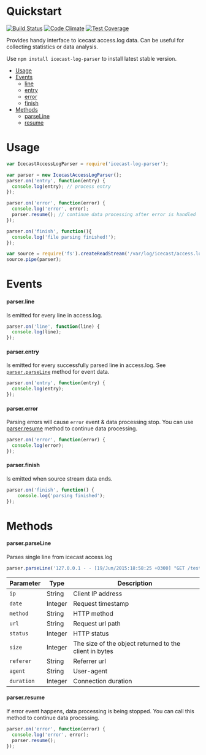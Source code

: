 # Quickstart
[![Build Status](https://travis-ci.org/alvassin/nodejs-icecast-log-parser.svg?branch=master)](https://travis-ci.org/alvassin/nodejs-icecast-log-parser) [![Code Climate](https://codeclimate.com/github/alvassin/nodejs-icecast-log-parser/badges/gpa.svg)](https://codeclimate.com/github/alvassin/nodejs-icecast-log-parser) [![Test Coverage](https://codeclimate.com/github/alvassin/nodejs-icecast-log-parser/badges/coverage.svg)](https://codeclimate.com/github/alvassin/nodejs-icecast-log-parser/coverage)

Provides handy interface to icecast access.log data. Can be useful for collecting statistics or data analysis.

Use `npm install icecast-log-parser` to install latest stable version.
* [Usage](#usage)
* [Events](#events)
  * [line](#parserline) 
  * [entry](#parserentry)
  * [error](#parsererror)
  * [finish](#parserfinish)
* [Methods](#methods)
  * [parseLine](#parserparseline)
  * [resume](#parserresume)

# Usage
```js
var IcecastAccessLogParser = require('icecast-log-parser');

var parser = new IcecastAccessLogParser();
parser.on('entry', function(entry) {
  console.log(entry); // process entry
});

parser.on('error', function(error) {
  console.log('error', error);
  parser.resume(); // continue data processing after error is handled
});

parser.on('finish', function(){
  console.log('file parsing finished!');
});

var source = require('fs').createReadStream('/var/log/icecast/access.log');
source.pipe(parser);
```

# Events
#### parser.line
Is emitted for every line in access.log.
```js
parser.on('line', function(line) {
  console.log(line);
});
```
#### parser.entry
Is emitted for every successfully parsed line in access.log. See [`parser.parseLine`](#parserparseline) method for event data.
```js
parser.on('entry', function(entry) {
  console.log(entry);
});
```
#### parser.error
Parsing errors will cause `error` event & data processing stop. You can use [parser.resume](#resume) method to continue data processing.
```js
parser.on('error', function(error) {
  console.log(error);
});
```
#### parser.finish
Is emitted when source stream data ends.
```js
parser.on('finish', function() {
    console.log('parsing finished');
});
```
# Methods
#### parser.parseLine
Parses single line from icecast access.log
```js
parser.parseLine('127.0.0.1 - - [19/Jun/2015:18:58:25 +0300] "GET /test.mp3 HTTP/1.0" 302 170 "-" "Mozilla/5.0 (Windows NT 5.1) AppleWebKit/537.36 (KHTML, like Gecko) Chrome/42.0.2311.152 YaBrowser/15.6.2311.3927 Safari/537.36" 0');
```
Parameter  | Type    | Description
-----------|---------|------------
`ip`       | String  | Client IP address
`date`     | Integer | Request timestamp
`method`   | String  | HTTP method
`url`      | String  | Request url path
`status`   | Integer | HTTP status
`size`     | Integer | The size of the object returned to the client in bytes
`referer`  | String  | Referrer url
`agent`    | String  | User-agent
`duration` | Integer | Connection duration

#### parser.resume
If error event happens, data processing is being stopped. You can call this method to continue data processing.
```js
parser.on('error', function(error) {
  console.log('error', error);
  parser.resume();
});
```
